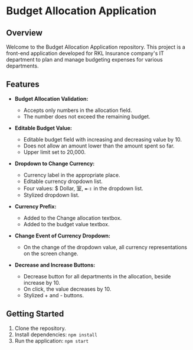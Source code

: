 
# Budget Allocation Application

## Overview
Welcome to the Budget Allocation Application repository. This project is a front-end application developed for RKL Insurance company's IT department to plan and manage budgeting expenses for various departments.

## Features
- **Budget Allocation Validation:**
  - Accepts only numbers in the allocation field.
  - The number does not exceed the remaining budget.

- **Editable Budget Value:**
  - Editable budget field with increasing and decreasing value by 10.
  - Does not allow an amount lower than the amount spent so far.
  - Upper limit set to 20,000.

- **Dropdown to Change Currency:**
  - Currency label in the appropriate place.
  - Editable currency dropdown list.
  - Four values: $ Dollar, 室, ⯬॥ in the dropdown list.
  - Stylized dropdown list.

- **Currency Prefix:**
  - Added to the Change allocation textbox.
  - Added to the budget value textbox.

- **Change Event of Currency Dropdown:**
  - On the change of the dropdown value, all currency representations on the screen change.

- **Decrease and Increase Buttons:**
  - Decrease button for all departments in the allocation, beside increase by 10.
  - On click, the value decreases by 10.
  - Stylized + and - buttons.

## Getting Started
1. Clone the repository.
2. Install dependencies: `npm install`
3. Run the application: `npm start`
